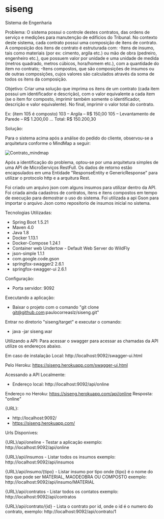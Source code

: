 # siseng
Sistema de Engenharia

Problema:
O sistema possui o controle destes contratos, das ordens de serviço e medições para manutenção de edifícios do Tribunal.
No contexto deste sistema, cada contrato possui uma composição de itens de contrato. A composição dos itens de contrato é estruturada com:
-Itens de insumo, tais como materiais (por ex: cimento, argila etc.) ou mão de obra (pedreiro, engenheiro etc.), que possuem valor por unidade e uma unidade de medida (metros quadrado, metros cúbicos, hora/homem etc.), com a quantidade do item no contrato;
-Itens compostos, que são composições de insumos ou de outras composições, cujos valores são calculados através da soma de todos os itens da composição.

Objetivo:
Criar uma solução que imprima os itens de um contrato (cada item possui um identificador e descrição), com o valor equivalente a cada item (se o item for composto, imprimir também somente o identificador, descrição e valor equivalente). 
No final, imprimir o valor total do contrato.

Ex: (item 105 é composto)
103 – Argila – R$ 150,00
105 – Levantamento de Parede – R$ 1.200,00
...
	Total: R$ 150.200,30

Solução:

Para o sistema acima após a análise do pedido do cliente, observou-se a arquitetura conforme o MindMap a seguir:

![Contrato_mindmap](https://user-images.githubusercontent.com/20933804/64403271-4f6bc480-d04e-11e9-9dcf-af9c26440e0c.jpg)

Após a identificação do problema, optou-se por uma arquitetura simples de uma API de MicroServiços RestFull.
Os dados de retorno estão encapsulados em uma Entidade "ResponseEntity e GenericResponse" para utilizar o protocolo http e a arquitura Rest.

Foi criado um arquivo json com alguns insumos para utilizar dentro da API. 
Foi criada ainda cadastros de contratos, itens e itens compostos em tempo de execução para demostrar o uso do sistema.
Foi utilizada a api Gson para importar o arquivo Json como repositorio de insumos inicial no sistema.

Tecnologias Utilizadas:
- Spring Boot 1.5.21
- Maven 4.0
- Java 1.8
- Docker 1.13.1
- Docker-Compose 1.24.1 
- Container web Undertow - Default Web Server do WildFly
- json-simple 1.1.1
- com.google.code.gson
- springfox-swagger2 2.6.1
- springfox-swagger-ui 2.6.1

Configuração:
- Porta servidor: 9092

Executando a aplicação:
- Baixar o projeto com o comando "git clone git@github.com:paulocorreaslz/siseng.git"

Entrar no diretorio "siseng/target" e executar o comando:
- java -jar siseng.war

Utilizando a API:
Para acessar o swagger para acessar as chamadas da API utilize os endereços abaixo.

Em caso de instalação Local:
http://localhost:9092/swagger-ui.html

Pelo Heroku:
https://siseng.herokuapp.com/swagger-ui.html

Acessando a API Localmente:
- Endereço local: http://localhost:9092/api/online

Endereço no Heroku:
https://siseng.herokuapp.com/api/online
Resposta: "online"

{URL}:
- http://localhost:9092/
- https://siseng.herokuapp.com/

Urls Disponives:

{URL}/api/oneline - Testar a aplicação exemplo: http://localhost:9092/api/online

{URL}/api/insumos - Listar todos os insumos exemplo: http://localhost:9092/api/insumos

{URL}/api/insumo/{tipo} -  Listar insumo por tipo onde {tipo} é o nome do tipo que pode ser MATERIAL, MAODEOBRA OU COMPOSTO exemplo: http://localhost:9092/api/insumo/MATERIAL 

{URL}/api/contratos - Listar todos os contatos exemplo: http://localhost:9092/api/contratos

{URL}/api/contrato/{id} - Lista o contrato por id, onde o id é o numero do contrato, exemplo: http://localhost:9092/api/contrato/1

